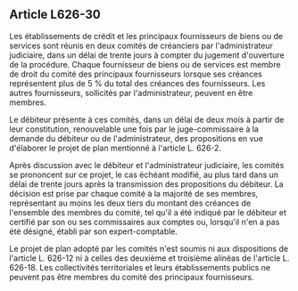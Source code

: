 Article L626-30
----
Les établissements de crédit et les principaux fournisseurs de biens ou de
services sont réunis en deux comités de créanciers par l'administrateur
judiciaire, dans un délai de trente jours à compter du jugement d'ouverture de
la procédure. Chaque fournisseur de biens ou de services est membre de droit du
comité des principaux fournisseurs lorsque ses créances représentent plus de 5 %
du total des créances des fournisseurs. Les autres fournisseurs, sollicités par
l'administrateur, peuvent en être membres.

Le débiteur présente à ces comités, dans un délai de deux mois à partir de leur
constitution, renouvelable une fois par le juge-commissaire à la demande du
débiteur ou de l'administrateur, des propositions en vue d'élaborer le projet de
plan mentionné à l'article L. 626-2.

Après discussion avec le débiteur et l'administrateur judiciaire, les comités se
prononcent sur ce projet, le cas échéant modifié, au plus tard dans un délai de
trente jours après la transmission des propositions du débiteur. La décision est
prise par chaque comité à la majorité de ses membres, représentant au moins les
deux tiers du montant des créances de l'ensemble des membres du comité, tel
qu'il a été indiqué par le débiteur et certifié par son ou ses commissaires aux
comptes ou, lorsqu'il n'en a pas été désigné, établi par son expert-comptable.

Le projet de plan adopté par les comités n'est soumis ni aux dispositions de
l'article L. 626-12 ni à celles des deuxième et troisième alinéas de l'article
L. 626-18. Les collectivités territoriales et leurs établissements publics ne
peuvent pas être membres du comité des principaux fournisseurs.
